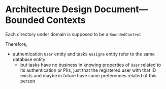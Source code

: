 # Architecture Design Document—Bounded Contexts

Each directory under domain is supposed to be a `BoundedContext`

Therefore,

* authentication `User` entity and tasks `Assigne` entity refer to the same database entity
    * but tasks have no business in knowing properties of `User` related to its authentication or PIIs, just that the
      registered user with that ID exists and maybe in future have some preferences related of this person

